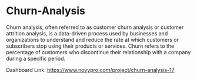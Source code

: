 # Churn-Analysis


Churn analysis, often referred to as customer churn analysis or customer attrition analysis, is a data-driven process used by businesses and organizations to understand and reduce the rate at which customers or subscribers stop using their products or services. Churn refers to the percentage of customers who discontinue their relationship with a company during a specific period.


Dashboard Link: https://www.novypro.com/project/churn-analysis-17
